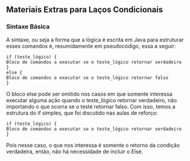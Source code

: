 <h2>Materiais Extras para Laços Condicionais</h2>

<h3>Sintaxe Básica</h3>
<p>A sintaxe, ou seja a forma que a lógica é escrita em Java para estruturar esses comandos é, resumidamente em pseudocódigo, essa a seguir:</p>

   ```
   if (teste_lógico) {
   Bloco de comandos a executar se o teste_lógico retornar verdadeiro
}
else {
   Bloco de comandos a executar se o teste_lógico retornar falso
}
   ```
<p>
   O bloco else pode ser omitido nos casos em que somente interessa executar alguma ação quando o teste_lógico retornar verdadeiro, não importando o que ocorra se o teste retornar falso. Com isso, temos a estrutura do if simples, que foi discutido nas aulas de reforço: </p>
   
   ```
   if (teste_lógico) {
   Bloco de comandos a executar se o teste_lógico retornar verdadeiro
}
   ```
   
   <p>Pois nesse caso, o que nos interessa é somente o retorno da condição verdadeira, então, não há necessidade de incluir o Else.</p>
   
